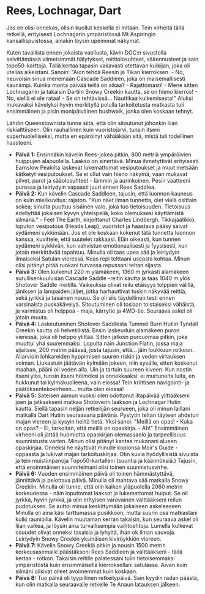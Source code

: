# Rees, Lochnagar, Dart

Jos en olisi onnekas, olisin kuollut keskellä ei mitään. Tein virheitä tällä retkellä, erityisesti Lochnagarin ympäristössä Mt Aspiringin kansallispuistossa, ainakin löysin upeimmat näkymät.

Kuten tavallista ennen jokaista vaellusta, kävin DOC:n sivustolla selvittämässä viimeisimmät hälytykset, reittiolosuhteet, sääennusteet ja sain topo50-karttoja. Tällä kertaa tapasin vakavasti otettavan kulkijan, joka oli utelias aikeistani. Sanoin: "Aion tehdä Reesin ja Tikan kierroksen. - No, neuvoisin sinua menemään Cascade Saddleen, joka on maisemallisesti kauniimpi. Kuinka monta päivää teillä on aikaa? - Rajattomasti! - Mene sitten Lochnagariin ja takaisin Dartiin Snowy Creekin kautta, se on hieno kierros! - No, siellä ei ole rataa! - Se on tehtävissä... Nauttikaa kulkemisesta!" Aluksi mukavaksi kävelyksi hyvin merkityllä polulla tarkoitetusta matkasta tuli ensimmäinen ja pisin monipäiväinen bushwalk, jonka olen koskaan tehnyt.

Lähdin Queenstownista tunne siitä, että olin sitoutunut johonkin liian riskialttiiseen. Olin rauhallinen kuin vuoristojärvi, tunsin itseni superhuolelliseksi, mutta en epäröinyt vähääkään sitä, mistä tuli todellinen haasteeni.

* **Päivä 1:** Ensinnäkin kävelin Rees-jokea pitkin, 800 metriä ympäröivien huippujen alapuolella. Laakso on sinertävä. Minua ihmetyttivät erityisesti Earnslow Peakilta laskevat lukemattomat vesiputoukset ja muut metsään kätketyt vesiputoukset. Se ei ollut vain hieno näkymä, vaan mukavat pilvet, purot ja sääolosuhteet - lämmin ja aurinkoinen. Pesin vaatteeni purossa ja leiriydyin vapaasti juuri ennen Rees Saddlea.
* **Päivä 2:** Kun kävelin Cascade Saddleen, tajusin, että luonnon kauneus on kuin mielikuvitus: rajaton. "Kun näet ilman tunnetta, olet vielä osittain sokea; sinulta puuttuu sisäinen valo, joka tuo tietoisuuden. Tietoisuus edellyttää jokaisen kyvyn yhteispeliä, koko olemuksesi käyttämistä silmänä." - Feel The Earth, kirjoittanut Charles Lindbergh. Tikkajäätikkö, loputon vesiputous (Heads Leap), vuoristot ja haastava pääsy saivat sydämeni sykkimään. Jos et ole koskaan kokenut tätä tunnetta luonnon kanssa, kuvittele, että suutelet rakkaasi. Elän oikeasti, kun tunnen sydämeni sykkivän, kun vahvistun emotionaalisesti ja fyysisesti, kun jotain merkittävää tapahtuu. Minulla oli taas upea sää ja leiriydyin ilmaiseksi Satulan vieressä. Keas repi telttaani useasta kohtaa. Minun olisi pitänyt pitää ruokani turvassa repussani teltan sijasta.
* **Päivä 3:** Olen kulkenut 220 m ylämäkeen, 1360 m jyrkästi alamäkeen surullisenkuuluisan Cascade Saddle -reitin kautta ja taas 1040 m ylös Shotover Saddle -reitillä. Vaikeuksia olivat reilu etäisyys tolppien välillä, jäniksen ja lampaiden jäljet, jotka harhauttivat tuskin näkyvää reittiä, sekä jyrkkä ja tasainen nousu. Se oli siis täydellinen testi ennen varsinaista puskakävelyä. Sitoutuminen oli tosiaan toistaiseksi vähäistä, ja varmistus oli helppoa - maja, kärrytie ja 4WD-tie. Seuraava askel oli jotain muuta.
* **Päivä 4:** Laskeutuminen Shotover Saddlesta Tummel Burn Hutiin Tyndall Creekin kautta oli helvetillistä. Ensin laskeuduin alamäkeen puron vieressä, joka oli helppo ylittää. Sitten jatkoin purouomaa pitkin, joka muuttui yhä suuremmaksi. Lopulta näin Junction Flatin, jossa maja sijaitsee, 200 metrin päässä, josta tajusin, että... jäin loukkuun rotkoon. Aliarvioin lohkareiden hyppimisen suuren riskin ja veden virtauksen voiman. Liukastuin jäätävän kylmään jokeen, niin syvälle, etten koskenut maahan, pääni oli veden alla. Uin ja tartuin suureen kiveen. Kun nostin itseni ylös, tunsin itseni hölmöksi ja onnekkaaksi: ei murtuneita luita, en hukkunut tai kylmäkuolleena, vain elossa! Tein kriittisen navigointi- ja päätöksentekovirheen... mutta olen elossa!
* **Päivä 5:** Sateisen aamun vuoksi olen odottanut iltapäivää ylittääkseni joen ja jatkaakseni matkaa Shotoverin laakson ja Lochnagar Hutin kautta. Siellä tapasin neljän retkeilijän seurueen, joka oli minun laillani matkalla Dart Hutiin seuraavana päivänä. Pystytin teltan täyteen ahdetun majan viereen ja kysyin heiltä tietä. Yksi sanoi: "Meillä on opas! - Kuka on opas? - Ei, tarkoitan, että meillä on opaskirja. - Ah!" Ensimmäinen virheeni oli jättää huomiotta opaskirjan olemassaolo ja tarpeellisuus suunnistusta varten. Minun olisi pitänyt kantaa mukanani alueen opaskirjaa. Onneksi he näyttivät minulle kopionsa Moir's Guide -oppaasta ja lukivat majan tarkoituskirjaa. Otin kuvia hyödyllisistä sivuista ja tein muistiinpanoja Topo50-kartalleni (suuntia ja käännöksiä.) Tajusin, että ensimmäinen suunnitelmani olisi toinen suunnistusvirhe.
* **Päivä 6:** Vuoden ensimmäinen päivä oli toinen hämmästyttävä, jännittävä ja pelottava päivä. Minulla oli mahtava sää matkalla Snowy Creekiin. Minulla oli tunne, että olin kaiken yläpuolella 2060 metrin korkeudessa - näin loputtomat laaksot ja lukemattomat huiput. Se oli jyrkkä, hyvin jyrkkä, ja olin erityisen varovainen välttääkseni reilun pudotuksen. Se auttoi minua keskittymään jokaiseen askeleeseen. Minulla oli aina käsi tarttumassa pusikkoon, mutta suurin osa matkastani kulki raunioilla. Kävelin muutaman kerran takaisin, kun seuraava askel oli liian vaikea, ja löysin aina turvallisempia vaihtoehtoja. Lumella kulkevat osuudet olivat onneksi tasaisia ja lyhyitä, ihan ok ilman sauvoja. Leiriydyin Snowy Creekin yksinäisen kiviröykkiön viereen.
* **Päivä 7:** Kävelin Snowy Creekiä pitkin ja nousin 1500 metrin korkeusasemalle päästäkseni Rees Saddleen ja välttääkseni - tällä kertaa - rotkon. Takaisin reitille palatessani tulin tietoisemmaksi ympäristöstä kuin ensimmäisellä kierroksellani satulassa. Aivan kuin silmäni olisivat olleet avoimemmat kuin koskaan.
* **Päivä 8:** Tuo päivä oli tyypillinen retkeilypäivä. Sain kyydin radan päästä, kun olin matkalla seuraavalle retkelle Te Anaun latauksen jälkeen.
